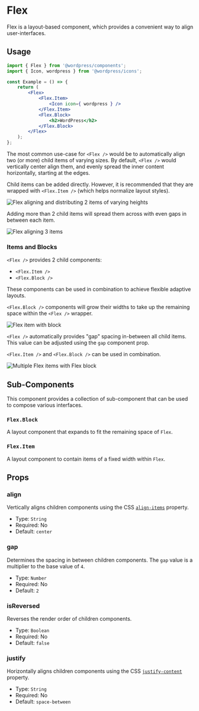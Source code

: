 # Flex

Flex is a layout-based component, which provides a convenient way to align user-interfaces.

## Usage

```jsx
import { Flex } from '@wordpress/components';
import { Icon, wordpress } from '@wordpress/icons';

const Example = () => {
	return (
		<Flex>
			<Flex.Item>
				<Icon icon={ wordpress } />
			</Flex.Item>
			<Flex.Block>
				<h2>WordPress</h2>
			</Flex.Block>
		</Flex>
	);
};
```

The most common use-case for `<Flex />` would be to automatically align two (or more) child items of varying sizes. By default, `<Flex />` would vertically center align them, and evenly spread the inner content horizontally, starting at the edges.

Child items can be added directly. However, it is recommended that they are wrapped with `<Flex.Item />` (which helps normalize layout styles).

![Flex aligning and distributing 2 items of varying heights](https://make.wordpress.org/design/files/2020/06/flex-2-items.png)

Adding more than 2 child items will spread them across with even gaps in between each item.

![Flex aligning 3 items](https://make.wordpress.org/design/files/2020/06/flex-3-items.png)

### Items and Blocks

`<Flex />` provides 2 child components:

-   `<Flex.Item />`
-   `<Flex.Block />`

These components can be used in combination to achieve flexible adaptive layouts.

`<Flex.Block />` components will grow their widths to take up the remaining space within the `<Flex />` wrapper.

![Flex item with block](https://make.wordpress.org/design/files/2020/06/flex-item-block.png)

`<Flex />` automatically provides "gap" spacing in-between all child items. This value can be adjusted using the `gap` component prop.

`<Flex.Item />` and `<Flex.Block />` can be used in combination.

![Multiple Flex items with Flex block](https://make.wordpress.org/design/files/2020/06/flex-item-block-item.png)

## Sub-Components

This component provides a collection of sub-component that can be used to compose various interfaces.

### `Flex.Block`

A layout component that expands to fit the remaining space of `Flex`.

### `Flex.Item`

A layout component to contain items of a fixed width within `Flex`.

## Props

### align

Vertically aligns children components using the CSS [`align-items`](https://developer.mozilla.org/en-US/docs/Web/CSS/align-items) property.

-   Type: `String`
-   Required: No
-   Default: `center`

### gap

Determines the spacing in between children components. The `gap` value is a multiplier to the base value of `4`.

-   Type: `Number`
-   Required: No
-   Default: `2`

### isReversed

Reverses the render order of children components.

-   Type: `Boolean`
-   Required: No
-   Default: `false`

### justify

Horizontally aligns children components using the CSS [`justify-content`](https://developer.mozilla.org/en-US/docs/Web/CSS/justify-content) property.

-   Type: `String`
-   Required: No
-   Default: `space-between`
